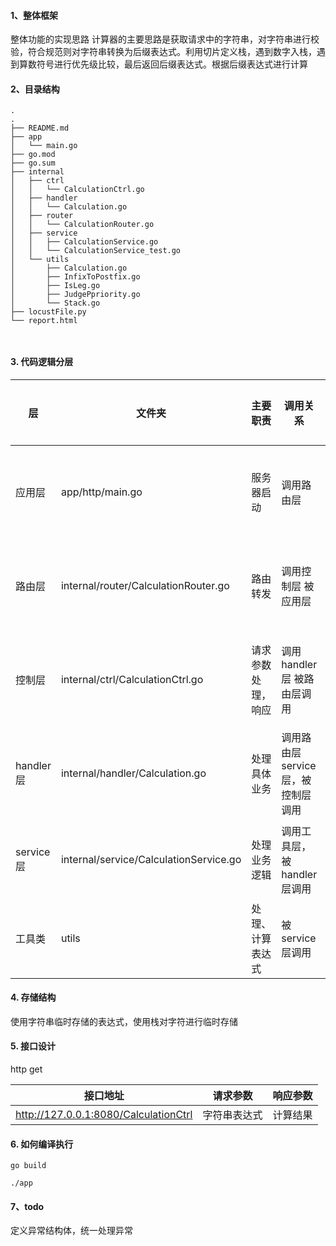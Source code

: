 
#### 1、整体框架
整体功能的实现思路
计算器的主要思路是获取请求中的字符串，对字符串进行校验，符合规范则对字符串转换为后缀表达式。利用切片定义栈，遇到数字入栈，遇到算数符号进行优先级比较，最后返回后缀表达式。根据后缀表达式进行计算

#### 2、目录结构
```
.
.
├── README.md
├── app
│   └── main.go
├── go.mod
├── go.sum
├── internal
│   ├── ctrl
│   │   └── CalculationCtrl.go
│   ├── handler
│   │   └── Calculation.go
│   ├── router
│   │   └── CalculationRouter.go
│   ├── service
│   │   ├── CalculationService.go
│   │   └── CalculationService_test.go
│   └── utils
│       ├── Calculation.go
│       ├── InfixToPostfix.go
│       ├── IsLeg.go
│       ├── JudgePpriority.go
│       └── Stack.go
├── locustFile.py
└── report.html



```

#### 3. 代码逻辑分层



|层|文件夹|主要职责|调用关系|其他说明|
| ------------ | ------------ | ------------ | ------------ | ------------ |
|应用层 |app/http/main.go  |服务器启动 |调用路由层  |不可同层调用
|路由层 |internal/router/CalculationRouter.go  |路由转发 | 调用控制层 被应用层   |不可同层调用
|控制层 |internal/ctrl/CalculationCtrl.go |请求参数处理，响应 | 调用handler层 被路由层调用    |不可同层调用
|handler层 |internal/handler/Calculation.go  |处理具体业务 | 调用路由层service层，被控制层调用    |不可同层调用
|service层   |internal/service/CalculationService.go  |处理业务逻辑 | 调用工具层，被handler层调用    |可同层调用
| 工具类 |utils  |处理、计算表达式 | 被service层调用   |可同层调用

#### 4. 存储结构

使用字符串临时存储的表达式，使用栈对字符进行临时存储

#### 5. 接口设计

http get

| 接口地址  |  请求参数 |  响应参数|
   | ------------ | ------------ | ------------ |
|  http://127.0.0.1:8080/CalculationCtrl |  字符串表达式 |   计算结果|

#### 6. 如何编译执行

`
go build
`

`
./app
`

#### 7、todo

定义异常结构体，统一处理异常


